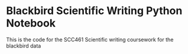 # Blackbird Scientific Writing Python Notebook
This is the code for the SCC461 Scientific writing coursework for the blackbird data